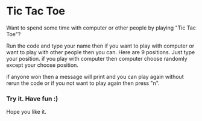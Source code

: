 # Tic Tac Toe
Want to spend some time with computer or other people by playing "Tic Tac Toe"?

Run the code and type your name then if you want to play with computer or want to play with other people then you can.
Here are 9 positions. Just type your position.
if you play with computer then computer choose randomly except your choose position.

if anyone won then a message will print and you can play again without rerun the code or if you not want to play again then press "n".

### Try it. Have fun :)
Hope you like it.


 
